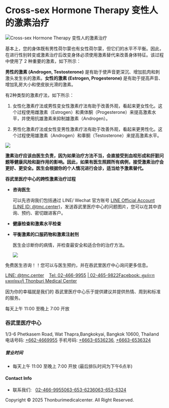 # Cross-sex Hormone Therapy 变性人的激素治疗

![Cross-sex Hormone Therapy 变性人的激素治疗](https://thonburimedicalcenter.com/assets/img/upload/imgcn1683979574.jpg)

基本上，您的身体既有男性荷尔蒙也有女性荷尔蒙，但它们的水平不平衡。因此，在进行性别转变或激素治疗后改变身体必须使用激素替代来改善身体特征。该过程中使用了 2 种重要的激素，如下所示：

**男性的激素 (Androgen, Testosterone)** 是有助于使声音更深沉、增加肌肉和刺激头发生长的激素。**女性的激素 (Estrogen, Progesterone)** 是有助于提高声音、增加乳房大小和使皮肤光滑的激素。

有2种类型的激素疗法，如下所示：

1. 女性化激素疗法或男性变女性激素疗法有助于改善外观，看起来更女性化。这个过程使用雌激素（Estrogen）和黄体酮（Progesterone）来提高激素水平，并使用抗雄激素来抑制雄激素（Androgen）。

2. 男性化激素疗法或女性变男性激素疗法有助于改善外观，看起来更男性化。这个过程使用雄激素（Androgen）和睾酮（Testosterone）来提高激素水平。

![](/assets/img/upload/16839793770.jpg)

**激素治疗应该由医生负责，因为如果治疗方法不当，会直接受到血栓形成和肝脏问题等健康风险和副作用的影响。因此，如果有医生照顾所有病例，接受激素治疗会更好、更安全。医生会根据你的个人情况进行会诊，适当给予激素替代。**

**吞武里医疗中心的跨性激素治疗过程**

- **咨询医生**
    
    可以先咨询我们包括通过 LINE/ Wechat 官方账号 [LINE Official Account (LINE ID: @tmc.center)](https://line.me/ti/p/@tmc.center)，发送吞武里医疗中心的问题图片，您可以在其中咨询、预约、密切跟进客户。
    
- **健康检查和激素水平检查**
- **平衡激素的口服药物和激素注射剂**
    
    医生会诊断你的病情，并检查最安全和适合你的治疗方法。
    
    ![](/assets/img/upload/16839793771.jpg)

免费医生咨询！！您可以与医生预约，并在吞武里医疗中心询问更多信息。

[LINE: @tmc.center](http://line.me/ti/p/@tmc.center)    [Tel: 02-466-9955](tel:+6624669955) [| 02-465-9822](tel:+6624659822)[Facebook: ศูนย์การแพทย์ธนบุรี Thonburi Medical Center](https://www.facebook.com/thonburimedicalcenter)

因为你的幸福就是我们的 吞武里医疗中心乐于提供建议并提供热情、周到和标准的服务。

每天上午 11:00 至晚上 7:00 开放

### 吞武里医疗中心

1/3-6 Phetkasem Road, Wat Thapra,Bangkokyai, Bangkok 10600, Thailand 电话号码: [+662-4669955](tel:024669955) 手机号码: [+6663-6536236](tel:0636536236), [+6663-6536324](tel:0636536324)

##### 营业时间

- 每天上午 11:00 至晚上 7:00 开放 (最后排队时间为下午6点半)

#### Contact Info

- 联系我们:   [02-466-9955](tel:+6624669955)[063-653-6236](tel:+66636536236)[063-653-6324](tel:+66636536324)

Copyright © 2025 Thonburimedicalcenter. All Right Reserved.